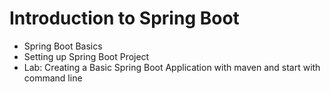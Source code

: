 # Introduction to Spring Boot
- Spring Boot Basics
- Setting up Spring Boot Project
- Lab: Creating a Basic Spring Boot Application with maven and start with command line

